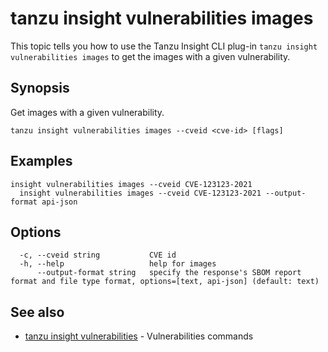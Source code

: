 # tanzu insight vulnerabilities images

This topic tells you how to use the Tanzu Insight CLI plug-in 
`tanzu insight vulnerabilities images` to get the images with a given vulnerability.

## <a id='synopsis'></a>Synopsis

Get images with a given vulnerability.

```console
tanzu insight vulnerabilities images --cveid <cve-id> [flags]
```

## <a id='examples'></a>Examples

```console
insight vulnerabilities images --cveid CVE-123123-2021
  insight vulnerabilities images --cveid CVE-123123-2021 --output-format api-json
```

## <a id='options'></a>Options

```console
  -c, --cveid string           CVE id
  -h, --help                   help for images
      --output-format string   specify the response's SBOM report format and file type format, options=[text, api-json] (default: text)
```

## <a id='see-also'></a>See also

* [tanzu insight vulnerabilities](tanzu_insight_vulnerabilities.hbs.md)	 - Vulnerabilities commands

